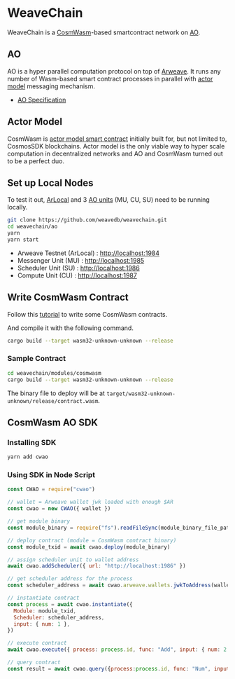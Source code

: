 # WeaveChain

WeaveChain is a [CosmWasm](https://cosmwasm.com/)-based smartcontract network on [AO](https://cookbook_ao.g8way.io/).

## AO

AO is a hyper parallel computation protocol on top of [Arweave](https://arweave.org/). It runs any number of Wasm-based smart contract processes in parallel with [actor model](https://en.wikipedia.org/wiki/Actor_model) messaging mechanism.

- [AO Specification](https://ao.arweave.dev/#/spec)

## Actor Model

CosmWasm is [actor model smart contract](https://book.cosmwasm.com/actor-model.html) initially built for, but not limited to, CosmosSDK blockchains. Actor model is the only viable way to hyper scale computation in decentralized networks and AO and CosmWasm turned out to be a perfect duo.

## Set up Local Nodes

To test it out, [ArLocal](https://github.com/textury/arlocal) and 3 [AO units](https://cookbook_ao.g8way.io/concepts/units.html) (MU, CU, SU) need to be running locally.

```bash
git clone https://github.com/weavedb/weavechain.git
cd weavechain/ao
yarn
yarn start
```

- Arweave Testnet (ArLocal) : [http://localhost:1984](http://localhost:1984)
- Messenger Unit (MU) : [http://localhost:1985](http://localhost:1985)
- Scheduler Unit (SU) : [http://localhost:1986](http://localhost:1986)
- Compute Unit (CU) : [http://localhost:1987](http://localhost:1987)

## Write CosmWasm Contract
Follow this [tutorial](https://book.cosmwasm.com/basics/rust-project.html) to write some CosmWasm contracts.

And compile it with the following command.

```bash
cargo build --target wasm32-unknown-unknown --release
```
### Sample Contract

```bash
cd weavechain/modules/cosmwasm
cargo build --target wasm32-unknown-unknown --release
```
The binary file to deploy will be at `target/wasm32-unknown-unknown/release/contract.wasm`.

## CosmWasm AO SDK

### Installing SDK

```bash
yarn add cwao
```

### Using SDK in Node Script

```javascript
const CWAO = require("cwao")

// wallet = Arweave wallet jwk loaded with enough $AR
const cwao = new CWAO({ wallet })

// get module binary
const module_binary = require("fs").readFileSync(module_binary_file_path)

// deploy contract (module = CosmWasm contract binary)
const module_txid = await cwao.deploy(module_binary)

// assign scheduler unit to wallet address
await cwao.addScheduler({ url: "http://localhost:1986" })

// get scheduler address for the process
const scheduler_address = await cwao.arweave.wallets.jwkToAddress(wallet)

// instantiate contract
const process = await cwao.instantiate({
  Module: module_txid,
  Scheduler: scheduler_address,
  input: { num: 1 },
})

// execute contract
await cwao.execute({ process: process.id, func: "Add", input: { num: 2 } })

// query contract
const result = await cwao.query({process:process.id, func: "Num", input: {}})

```
